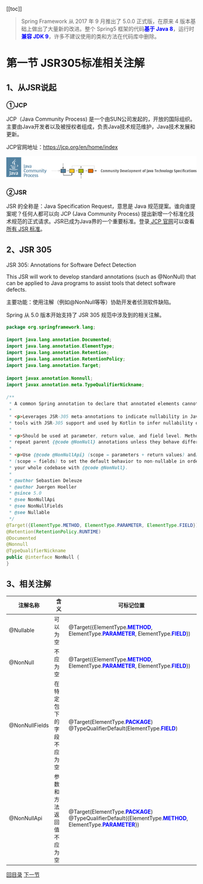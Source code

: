 [[toc]]

> Spring Framework 从 2017 年 9 月推出了 5.0.0 正式版，在原来 4 版本基础上做出了大量新的改进。整个 Spring5 框架的代码<span style="color:blue;font-weight:bold;">基于 Java 8</span>，运行时<span style="color:blue;font-weight:bold;">兼容 JDK 9</span>，许多不建议使用的类和方法在代码库中删除。



# 第一节 JSR305标准相关注解

## 1、从JSR说起

### ①JCP

JCP（Java Community Process) 是一个由SUN公司发起的，开放的国际组织。主要由Java开发者以及被授权者组成，负责Java技术规范维护，Java技术发展和更新。

JCP官网地址：https://jcp.org/en/home/index

![./images](./images/logo2.gif)



### ②JSR

JSR 的全称是：Java Specification Request，意思是 Java 规范提案。谁向谁提案呢？任何人都可以向 JCP (Java Community Process) 提出新增一个标准化技术规范的正式请求。JSR已成为Java界的一个重要标准。登录[ JCP 官网](https://jcp.org/en/home/index)可以查看[所有 JSR 标准](https://jcp.org/en/jsr/all)。



## 2、JSR 305

JSR 305: Annotations for Software Defect Detection

This JSR will work to develop standard annotations (such as @NonNull) that can be applied to Java programs to assist tools that detect software defects.

主要功能：使用注解（例如@NonNull等等）协助开发者侦测软件缺陷。


Spring 从 5.0 版本开始支持了 JSR 305 规范中涉及到的相关注解。

```java
package org.springframework.lang;

import java.lang.annotation.Documented;
import java.lang.annotation.ElementType;
import java.lang.annotation.Retention;
import java.lang.annotation.RetentionPolicy;
import java.lang.annotation.Target;

import javax.annotation.Nonnull;
import javax.annotation.meta.TypeQualifierNickname;

/**
 * A common Spring annotation to declare that annotated elements cannot be {@code null}.
 *
 * <p>Leverages JSR-305 meta-annotations to indicate nullability in Java to common
 * tools with JSR-305 support and used by Kotlin to infer nullability of Spring API.
 *
 * <p>Should be used at parameter, return value, and field level. Method overrides should
 * repeat parent {@code @NonNull} annotations unless they behave differently.
 *
 * <p>Use {@code @NonNullApi} (scope = parameters + return values) and/or {@code @NonNullFields}
 * (scope = fields) to set the default behavior to non-nullable in order to avoid annotating
 * your whole codebase with {@code @NonNull}.
 *
 * @author Sebastien Deleuze
 * @author Juergen Hoeller
 * @since 5.0
 * @see NonNullApi
 * @see NonNullFields
 * @see Nullable
 */
@Target({ElementType.METHOD, ElementType.PARAMETER, ElementType.FIELD})
@Retention(RetentionPolicy.RUNTIME)
@Documented
@Nonnull
@TypeQualifierNickname
public @interface NonNull {
}
```



## 3、相关注解

| 注解名称       | 含义                     | 可标记位置                                                   |
| -------------- | ------------------------ | ------------------------------------------------------------ |
| @Nullable      | 可以为空                 | @Target({ElementType.<span style="color:blue;font-weight:bold;">METHOD</span>, ElementType.<span style="color:blue;font-weight:bold;">PARAMETER</span>, ElementType.<span style="color:blue;font-weight:bold;">FIELD</span>}) |
| @NonNull       | 不应为空                 | @Target({ElementType.<span style="color:blue;font-weight:bold;">METHOD</span>, ElementType.<span style="color:blue;font-weight:bold;">PARAMETER</span>, ElementType.<span style="color:blue;font-weight:bold;">FIELD</span>}) |
| @NonNullFields | 在特定包下的字段不应为空 | @Target(ElementType.<span style="color:blue;font-weight:bold;">PACKAGE</span>)<br />@TypeQualifierDefault(ElementType.<span style="color:blue;font-weight:bold;">FIELD</span>) |
| @NonNullApi    | 参数和方法返回值不应为空 | @Target(ElementType.<span style="color:blue;font-weight:bold;">PACKAGE</span>)<br />@TypeQualifierDefault({ElementType.<span style="color:blue;font-weight:bold;">METHOD</span>, ElementType.<span style="color:blue;font-weight:bold;">PARAMETER</span>}) |



[回目录](index.html) [下一节](verse02.html)
